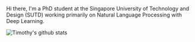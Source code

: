 Hi there, I'm a PhD student at the Singapore University of Technology and Design (SUTD) working primarily on Natural Language Processing with Deep Learning.

![Timothy's github stats](https://github-readme-stats.vercel.app/api?username=tlkh&count_private=true)
